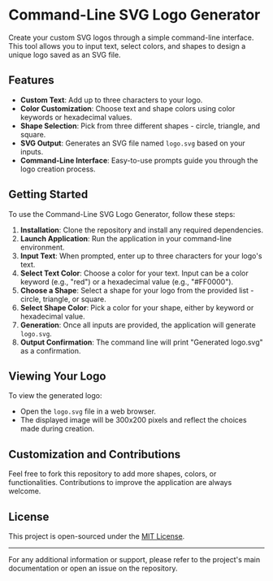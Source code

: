 # Command-Line SVG Logo Generator

Create your custom SVG logos through a simple command-line interface. This tool allows you to input text, select colors, and shapes to design a unique logo saved as an SVG file.

## Features

- **Custom Text**: Add up to three characters to your logo.
- **Color Customization**: Choose text and shape colors using color keywords or hexadecimal values.
- **Shape Selection**: Pick from three different shapes - circle, triangle, and square.
- **SVG Output**: Generates an SVG file named `logo.svg` based on your inputs.
- **Command-Line Interface**: Easy-to-use prompts guide you through the logo creation process.

## Getting Started

To use the Command-Line SVG Logo Generator, follow these steps:

1. **Installation**: Clone the repository and install any required dependencies.
2. **Launch Application**: Run the application in your command-line environment.
3. **Input Text**: When prompted, enter up to three characters for your logo's text.
4. **Select Text Color**: Choose a color for your text. Input can be a color keyword (e.g., "red") or a hexadecimal value (e.g., "#FF0000").
5. **Choose a Shape**: Select a shape for your logo from the provided list - circle, triangle, or square.
6. **Select Shape Color**: Pick a color for your shape, either by keyword or hexadecimal value.
7. **Generation**: Once all inputs are provided, the application will generate `logo.svg`.
8. **Output Confirmation**: The command line will print "Generated logo.svg" as a confirmation.

## Viewing Your Logo

To view the generated logo:

- Open the `logo.svg` file in a web browser.
- The displayed image will be 300x200 pixels and reflect the choices made during creation.

## Customization and Contributions

Feel free to fork this repository to add more shapes, colors, or functionalities. Contributions to improve the application are always welcome.

## License

This project is open-sourced under the [MIT License](LICENSE).

---

For any additional information or support, please refer to the project's main documentation or open an issue on the repository.
